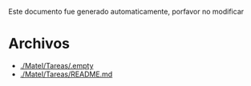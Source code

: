 Este documento fue generado automaticamente, porfavor no modificar

# Archivos

* [./MateI/Tareas/.empty](./MateI/Tareas/.empty)
* [./MateI/Tareas/README.md](./MateI/Tareas/README.md)
